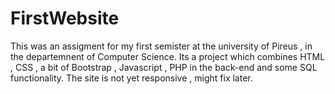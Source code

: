 # FirstWebsite
This was an assigment for my first semister at the university of Pireus , in the departemnent of Computer Science.
Its a project which combines HTML , CSS , a bit of Bootstrap , Javascript , PHP in the back-end and some SQL  functionality.
The site is not yet responsive , might fix later.
